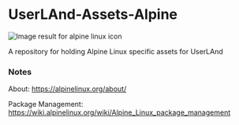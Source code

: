 # UserLAnd-Assets-Alpine

<img src="https://pkgs.alpinelinux.org/assets/alpinelinux-logo.svg" alt="Image result for alpine linux icon"/>

A repository for holding Alpine Linux specific assets for UserLAnd

### Notes

About: https://alpinelinux.org/about/

Package Management: https://wiki.alpinelinux.org/wiki/Alpine_Linux_package_management

